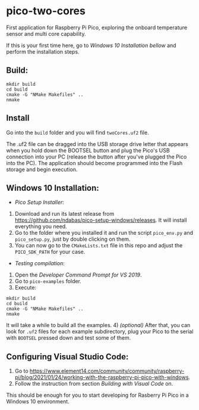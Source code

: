 # pico-two-cores

First application for Raspberry Pi Pico, exploring the onboard temperature sensor and multi core capability.

If this is your first time here, go to *Windows 10 Installation bellow* and perform the installation steps.

## Build:

```
mkdir build
cd build
cmake -G "NMake Makefiles" .. 
nmake
```

## Install 

Go into the `build` folder and you will find `twoCores.uf2` file.

The .uf2 file can be dragged into the USB storage drive letter that appears when you hold down the BOOTSEL button and plug the Pico's USB connection into your PC (release the button after you've plugged the Pico into the PC). The application should become programmed into the Flash storage and begin execution.

## Windows 10 Installation:

* _Pico Setup Installer_:
1) Download and run its latest release from https://github.com/ndabas/pico-setup-windows/releases. It will install everything you need.
2) Go to the folder where you installed it and run the script `pico_env.py` and `pico_setup.py`, just by double clicking on them.
3) You can now go to the `CMakeLists.txt` file in this repo and adjust the `PICO_SDK_PATH` for your case.

* _Testing compilation_:
1) Open the *Developer Command Prompt for VS 2019*.
2) Go to `pico-examples` folder.
3) Execute:
```
mkdir build
cd build
cmake -G "NMake Makefiles" .. 
nmake
```
It will take a while to build all the examples.
4) *(optional)* After that, you can look for `.uf2` files for each example subdirectory, plug your Pico to the serial with `BOOTSEL` pressed down and test some of them.

## Configuring Visual Studio Code:
1) Go to https://www.element14.com/community/community/raspberry-pi/blog/2021/01/24/working-with-the-raspberry-pi-pico-with-windows.
2) Follow the instruction from section *Building with Visual Code* on.

This should be enough for you to start developing for Rasberry Pi Pico in a Windows 10 environment.
